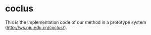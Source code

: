 # coclus
This is the implementation code of our method in a prototype system (http://ws.nju.edu.cn/coclus/).
